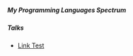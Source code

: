 ##### My Programming Languages Spectrum


##### Talks

- [Link Test][1]

[1]:https://github.com/jopemachine/jopemachine.github.io

